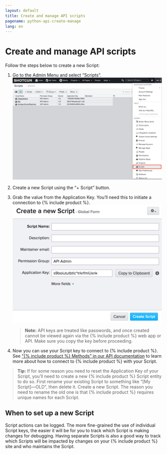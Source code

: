 ```yaml
---
layout: default
title: Create and manage API scripts
pagename: python-api-create-manage
lang: en
---
```


# Create and manage API scripts


Follow the steps below to create a new Script:

1.  Go to the Admin Menu and select “Scripts”.  
    ![Script](./images/dv-manage-scripts-script-01.png)
2.  Create a new Script using the “+ Script” button.
3.  Grab the value from the Application Key. You’ll need this to initiate a connection to {% include product %}.  
    ![Application key](./images/dv-manage-scripts-application-key-02.png)  
    
    > **Note:** API keys are treated like passwords, and once created cannot be viewed again via the {% include product %} web app or API. Make sure you copy the key before proceeding.
    
4.  Now you can use your Script key to connect to {% include product %}. See [“{% include product %} Methods” in our API documentation](https://developer.shotgridsoftware.com/python-api/reference.html#shotgun-methods) to learn more about how to connect to {% include product %} with your Script.

> **Tip:** If for some reason you need to reset the Application Key of your Script, you’ll need to create a new {% include product %} Script entity to do so. First rename your existing Script to something like “[My Script]—OLD”, then delete it. Create a new Script. The reason you need to rename the old one is that {% include product %} requires unique names for each Script.

## When to set up a new Script

Script actions can be logged. The more fine-grained the use of individual Script keys, the easier it will be for you to track which Script is making changes for debugging. Having separate Scripts is also a good way to track which Scripts will be impacted by changes on your {% include product %} site and who maintains the Script.